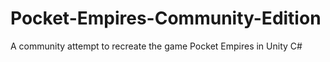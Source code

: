 # Pocket-Empires-Community-Edition
A community attempt to recreate the game Pocket Empires in Unity C#
